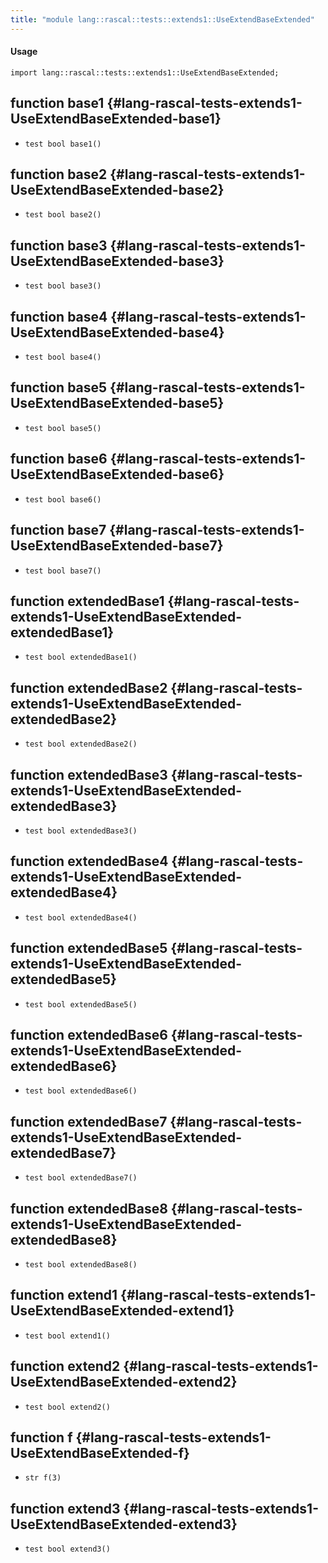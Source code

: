```yaml
---
title: "module lang::rascal::tests::extends1::UseExtendBaseExtended"
---
```


#### Usage

`import lang::rascal::tests::extends1::UseExtendBaseExtended;`

## function base1 {#lang-rascal-tests-extends1-UseExtendBaseExtended-base1}

* ``test bool base1()``

## function base2 {#lang-rascal-tests-extends1-UseExtendBaseExtended-base2}

* ``test bool base2()``

## function base3 {#lang-rascal-tests-extends1-UseExtendBaseExtended-base3}

* ``test bool base3()``

## function base4 {#lang-rascal-tests-extends1-UseExtendBaseExtended-base4}

* ``test bool base4()``

## function base5 {#lang-rascal-tests-extends1-UseExtendBaseExtended-base5}

* ``test bool base5()``

## function base6 {#lang-rascal-tests-extends1-UseExtendBaseExtended-base6}

* ``test bool base6()``

## function base7 {#lang-rascal-tests-extends1-UseExtendBaseExtended-base7}

* ``test bool base7()``

## function extendedBase1 {#lang-rascal-tests-extends1-UseExtendBaseExtended-extendedBase1}

* ``test bool extendedBase1()``

## function extendedBase2 {#lang-rascal-tests-extends1-UseExtendBaseExtended-extendedBase2}

* ``test bool extendedBase2()``

## function extendedBase3 {#lang-rascal-tests-extends1-UseExtendBaseExtended-extendedBase3}

* ``test bool extendedBase3()``

## function extendedBase4 {#lang-rascal-tests-extends1-UseExtendBaseExtended-extendedBase4}

* ``test bool extendedBase4()``

## function extendedBase5 {#lang-rascal-tests-extends1-UseExtendBaseExtended-extendedBase5}

* ``test bool extendedBase5()``

## function extendedBase6 {#lang-rascal-tests-extends1-UseExtendBaseExtended-extendedBase6}

* ``test bool extendedBase6()``

## function extendedBase7 {#lang-rascal-tests-extends1-UseExtendBaseExtended-extendedBase7}

* ``test bool extendedBase7()``

## function extendedBase8 {#lang-rascal-tests-extends1-UseExtendBaseExtended-extendedBase8}

* ``test bool extendedBase8()``

## function extend1 {#lang-rascal-tests-extends1-UseExtendBaseExtended-extend1}

* ``test bool extend1()``

## function extend2 {#lang-rascal-tests-extends1-UseExtendBaseExtended-extend2}

* ``test bool extend2()``

## function f {#lang-rascal-tests-extends1-UseExtendBaseExtended-f}

* ``str f(3)``

## function extend3 {#lang-rascal-tests-extends1-UseExtendBaseExtended-extend3}

* ``test bool extend3()``

